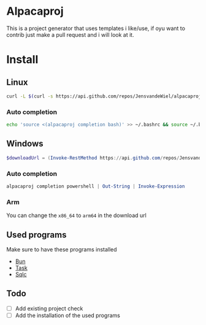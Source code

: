 # Alpacaproj
This is a project generator that uses templates i like/use, if oyu want to contrib just make a pull request and i will look at it.
# Install
## Linux
```bash
curl -L $(curl -s https://api.github.com/repos/JensvandeWiel/alpacaproj/releases/latest | grep "browser_download_url.*Linux_x86_64.tar.gz" | cut -d '"' -f 4) | sudo tar -xz -C /usr/local/bin
```
### Auto completion
```bash
echo 'source <(alpacaproj completion bash)' >> ~/.bashrc && source ~/.bashrc
```
## Windows
```powershell
$downloadUrl = (Invoke-RestMethod https://api.github.com/repos/JensvandeWiel/alpacaproj/releases/latest).assets | Where-Object { $_.name -like "*Windows_x86_64.zip" } | Select-Object -ExpandProperty browser_download_url; $destinationPath = "C:\Program Files\alpacaproj"; if (-Not (Test-Path $destinationPath)) { New-Item -ItemType Directory -Path $destinationPath }; Invoke-WebRequest -Uri $downloadUrl -OutFile "$destinationPath\alpacaproj.zip"; Expand-Archive -Path "$destinationPath\alpacaproj.zip" -DestinationPath $destinationPath -Force; Remove-Item "$destinationPath\alpacaproj.zip"; [System.Environment]::SetEnvironmentVariable("Path", $env:Path + ";C:\Program Files\alpacaproj", [System.EnvironmentVariableTarget]::Machine)
```
### Auto completion
```powershell
alpacaproj completion powershell | Out-String | Invoke-Expression
```
### Arm
You can change the `x86_64` to `arm64` in the download url

## Used programs
Make sure to have these programs installed
- [Bun](https://bun.sh/)
- [Task](https://taskfile.dev/)
- [Sqlc](https://sqlc.dev/)
## Todo
- [ ] Add existing project check
- [ ] Add the installation of the used programs